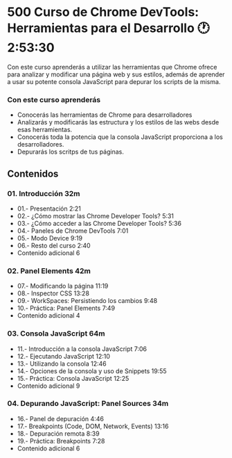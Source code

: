 # 500 Curso de Chrome DevTools: Herramientas para el Desarrollo  :clock1: 2:53:30

Con este curso aprenderás a utilizar las herramientas que Chrome ofrece para analizar y modificar una página web y sus estilos, además de aprender a usar su potente consola JavaScript para depurar los scripts de la misma.

### Con este curso aprenderás

* Conocerás las herramientas de Chrome para desarrolladores
* Analizarás y modificarás las estructura y los estilos de las webs desde esas herramientas.
* Conocerás toda la potencia que la consola JavaScript proporciona a los desarrolladores.
* Depurarás los scritps de tus páginas.

## Contenidos

### 01. Introducción 32m

* 01.- Presentación 2:21 
* 02.- ¿Cómo mostrar las Chrome Developer Tools? 5:31 
* 03.- ¿Cómo acceder a las Chrome Developer Tools? 5:36 
* 04.- Paneles de Chrome DevTools 7:01 
* 05.- Modo Device 9:19 
* 06.- Resto del curso 2:40
* Contenido adicional 6

### 02. Panel Elements 42m

* 07.- Modificando la página 11:19 
* 08.- Inspector CSS 13:28 
* 09.- WorkSpaces: Persistiendo los cambios 9:48 
* 10.- Práctica: Panel Elements 7:49 
* Contenido adicional 4

### 03. Consola JavaScript 64m

* 11.- Introducción a la consola JavaScript 7:06 
* 12.- Ejecutando JavaScript 12:10 
* 13.- Utilizando la consola 12:46 
* 14.- Opciones de la consola y uso de Snippets 19:55 
* 15.- Práctica: Consola JavaScript 12:25 
* Contenido adicional 9

### 04. Depurando JavaScript: Panel Sources 34m

* 16.- Panel de depuración 4:46 
* 17.- Breakpoints (Code, DOM, Network, Events) 13:16 
* 18.- Depuración remota 8:39 
* 19.- Práctica: Breakpoints 7:28 
* Contenido adicional 6


